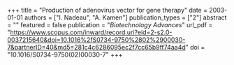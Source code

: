 +++
title = "Production of adenovirus vector for gene therapy"
date = 2003-01-01
authors = ["I. Nadeau", "A. Kamen"]
publication_types = ["2"]
abstract = ""
featured = false
publication = "*Biotechnology Advances*"
url_pdf = "https://www.scopus.com/inward/record.uri?eid=2-s2.0-0037215640&doi=10.1016%2fS0734-9750%2802%2900030-7&partnerID=40&md5=281c4c6286095ec2f7cc65b9ff74aa4d"
doi = "10.1016/S0734-9750(02)00030-7"
+++

